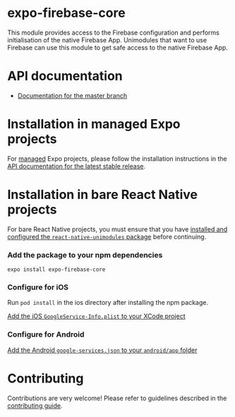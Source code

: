 # expo-firebase-core

This module provides access to the Firebase configuration and performs initialisation
of the native Firebase App. Unimodules that want to use Firebase can use
this module to get safe access to the native Firebase App.

# API documentation

- [Documentation for the master branch](https://github.com/expo/expo/blob/master/docs/pages/versions/unversioned/sdk/firebase-core.md)

# Installation in managed Expo projects

For [managed](https://docs.expo.io/versions/latest/introduction/managed-vs-bare/) Expo projects, please follow the installation instructions in the [API documentation for the latest stable release](https://docs.expo.io/versions/latest/sdk/firebase-core/).

# Installation in bare React Native projects

For bare React Native projects, you must ensure that you have [installed and configured the `react-native-unimodules` package](https://github.com/unimodules/react-native-unimodules) before continuing.

### Add the package to your npm dependencies

```
expo install expo-firebase-core
```

### Configure for iOS

Run `pod install` in the ios directory after installing the npm package.

[Add the iOS `GoogleService-Info.plist` to your XCode project](https://firebase.google.com/docs/ios/setup#add-config-file)

### Configure for Android

[Add the Android `google-services.json` to your `android/app` folder](https://firebase.google.com/docs/android/setup#add-config-file)

# Contributing

Contributions are very welcome! Please refer to guidelines described in the [contributing guide](https://github.com/expo/expo#contributing).

